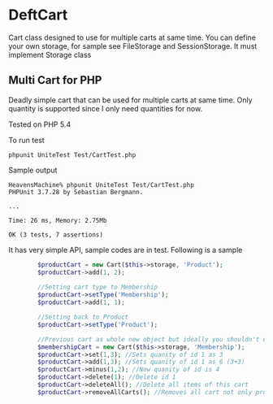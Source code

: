 DeftCart
========
Cart class designed to use for multiple carts at same time. You can define your own storage, for sample see FileStorage and SessionStorage. It must implement Storage class

<h2>Multi Cart for PHP</h2>

Deadly simple cart that can be used for multiple carts at same time. Only quantity is supported since I only need quantities for now.

Tested on PHP 5.4 



To run test

```
phpunit UniteTest Test/CartTest.php
```

Sample output

```
HeavensMachine% phpunit UniteTest Test/CartTest.php                   
PHPUnit 3.7.28 by Sebastian Bergmann.

...

Time: 26 ms, Memory: 2.75Mb

OK (3 tests, 7 assertions)
```

It has very simple API, sample codes are in test. Following is a sample 

```PHP
        $productCart = new Cart($this->storage, 'Product');
        $productCart->add(1, 2);
      
        //Setting cart type to Membership
        $productCart->setType('Membership');
        $productCart->add(1, 1);

        //Setting back to Product
        $productCart->setType('Product');

        //Previous cart as whole new object but ideally you shouldn't do that since cart is only loaded once. 
        $membershipCart = new Cart($this->storage, 'Membership');
        $productCart->set(1,3); //Sets quanity of id 1 as 3
        $productCart->add(1,3); //Sets quanity of id 1 as 6 (3+3)
        $productCart->minus(1,2); //Now quanity of id is 4
        $productCart->delete(1); //Delete id 1
        $productCart->deleteAll(); //Delete all items of this cart
        $productCart->removeAllCarts(); //Removes all cart not only product cart. Useful to remove junk data. Usually storage should have reset function however I didn't feel like putting that inside interface. Not everyone uses it
        
        

```
